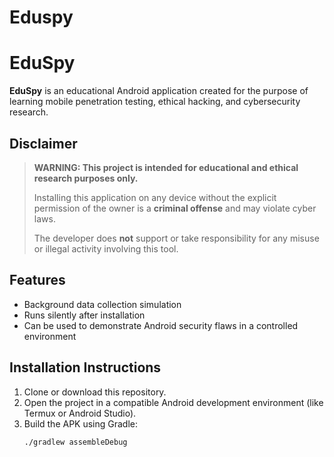 # Eduspy
# EduSpy

**EduSpy** is an educational Android application created for the purpose of learning mobile penetration testing, ethical hacking, and cybersecurity research.

## Disclaimer

> **WARNING: This project is intended for educational and ethical research purposes only.**
>
> Installing this application on any device without the explicit permission of the owner is a **criminal offense** and may violate cyber laws.
>
> The developer does **not** support or take responsibility for any misuse or illegal activity involving this tool.

## Features

- Background data collection simulation
- Runs silently after installation
- Can be used to demonstrate Android security flaws in a controlled environment

## Installation Instructions

1. Clone or download this repository.
2. Open the project in a compatible Android development environment (like Termux or Android Studio).
3. Build the APK using Gradle:
   ```bash
   ./gradlew assembleDebug
